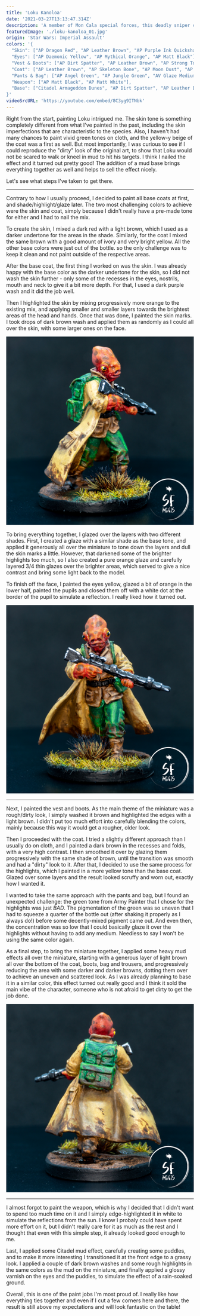 ```yaml
---
title: 'Loku Kanoloa'
date: '2021-03-27T13:13:47.314Z'
description: 'A member of Mon Cala special forces, this deadly sniper can hit targets at a long distance.'
featuredImage: './loku-kanoloa_01.jpg'
origin: 'Star Wars: Imperial Assault'
colors: '{
  "Skin": ["AP Dragon Red", "AP Leather Brown", "AP Purple Ink Quickshade", "AP Mythical Orange", "AV Glaze Medium", "AP Strong Tone Quickshade"],
  "Eyes": ["AP Daemonic Yellow", "AP Mythical Orange", "AP Matt Black"],
  "Vest & Boots": ["AP Dirt Spatter", "AP Leather Brown", "AP Strong Tone Quickshade"],
  "Coat": ["AP Leather Brown", "AP Skeleton Bone", "AP Moon Dust", "AP Dirt Spatter", "AP Matt Black", "AV Glaze Medium"],
  "Pants & Bag": ["AP Angel Green", "AP Jungle Green", "AV Glaze Medium"],
  "Weapon": ["AP Matt Black", "AP Matt White"],
  "Base": ["Citadel Armageddon Dunes", "AP Dirt Spatter", "AP Leather Brown", "AP Strong Tone Quickshade", "AP Gloss Varnish"]
}'
videoSrcURL: 'https://youtube.com/embed/8C3yg9ITNbk'
---
```


Right from the start, painting Loku intrigued me. The skin tone is something completely different from what I've painted in the past, including the skin imperfections that are characteristic to the species. Also, I haven't had many chances to paint vivid green tones on cloth, and the yellow-y beige of the coat was a first as well. But most importantly, I was curious to see if I could reproduce the "dirty" look of the original art, to show that Loku would not be scared to walk or kneel in mud to hit his targets. I think I nailed the effect and it turned out pretty good! The addition of a mud base brings everything together as well and helps to sell the effect nicely.

Let's see what steps I've taken to get there.

---

Contrary to how I usually proceed, I decided to paint all base coats at first, and shade/highlight/glaze later. The two most challenging colors to achieve were the skin and coat, simply because I didn't really have a pre-made tone for either and I had to nail the mix.

To create the skin, I mixed a dark red with a light brown, which I used as a darker undertone for the areas in the shade. Similarly, for the coat I mixed the same brown with a good amount of ivory and very bright yellow. All the other base colors were just out of the bottle. so the only challenge was to keep it clean and not paint outside of the respective areas.

After the base coat, the first thing I worked on was the skin. I was already happy with the base color as the darker undertone for the skin, so I did not wash the skin further - only some of the recesses in the eyes, nostrils, mouth and neck to give it a bit more depth. For that, I used a dark purple wash and it did the job well.

Then I highlighted the skin by mixing progressively more orange to the existing mix, and applying smaller and smaller layers towards the brightest areas of the head and hands. Once that was done, I painted the skin marks. I took drops of dark brown wash and applied them as randomly as I could all over the skin, with some larger ones on the face.

![Front Side](./loku-kanoloa_03.jpg)

To bring everything together, I glazed over the layers with two different shades. First, I created a glaze with a similar shade as the base tone, and applied it generously all over the miniature to tone down the layers and dull the skin marks a little. However, that darkened some of the brighter highlights too much, so I also created a pure orange glaze and carefully layered 3/4 thin glazes over the brighter areas, which served to give a nice contrast and bring some light back to the model.

To finish off the face, I painted the eyes yellow, glazed a bit of orange in the lower half, painted the pupils and closed them off with a white dot at the border of the pupil to simulate a reflection. I really liked how it turned out.

![Front Side](./loku-kanoloa_02.jpg)

---

Next, I painted the vest and boots. As the main theme of the miniature was a rough/dirty look, I simply washed it brown and highlighted the edges with a light brown. I didn't put too much effort into carefully blending the colors, mainly because this way it would get a rougher, older look.

Then I proceeded with the coat. I tried a slightly different approach than I usually do on cloth, and I painted a dark brown in the recesses and folds, with a very high contrast. I then smoothed it over by glazing them progressively with the same shade of brown, until the transition was smooth and had a "dirty" look to it. After that, I decided to use the same process for the highlights, which I painted in a more yellow tone than the base coat. Glazed over some layers and the result looked scruffy and worn out, exactly how I wanted it.

I wanted to take the same approach with the pants and bag, but I found an unexpected challenge: the green tone from Army Painter that I chose for the highlights was just _BAD_. The pigmentation of the green was so uneven that I had to squeeze a quarter of the bottle out (after shaking it properly as I always do!) before some decently-mixed pigment came out. And even then, the concentration was so low that I could basically glaze it over the highlights without having to add any medium. Needless to say I won't be using the same color again.

As a final step, to bring the miniature together, I applied some heavy mud effects all over the miniature, starting with a generous layer of light brown all over the bottom of the coat, boots, bag and trousers, and progressively reducing the area with some darker and darker browns, dotting them over to achieve an uneven and scattered look. As I was already planning to base it in a similar color, this effect turned out really good and I think it sold the main vibe of the character, someone who is not afraid to get dirty to get the job done.

![Back Side](./loku-kanoloa_04.jpg)

---

I almost forgot to paint the weapon, which is why I decided that I didn't want to spend too much time on it and I simply edge-highlighted it in white to simulate the reflections from the sun. I know I probaly could have spent more effort on it, but I didn't really care for it as much as the rest and I thought that even with this simple step, it already looked good enough to me.

Last, I applied some Citadel mud effect, carefully creating some puddles, and to make it more interesting I transitioned it at the front edge to a grassy look. I applied a couple of dark brown washes and some rough highlights in the same colors as the mud on the miniature, and finally applied a glossy varnish on the eyes and the puddles, to simulate the effect of a rain-soaked ground.

Overall, this is one of the paint jobs I'm most proud of. I really like how everything ties together and even if I cut a few corners here and there, the result is still above my expectations and will look fantastic on the table!
